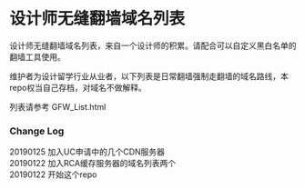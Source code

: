# 设计师无缝翻墙域名列表

设计师无缝翻墙域名列表，来自一个设计师的积累。请配合可以自定义黑白名单的翻墙工具使用。  

维护者为设计留学行业从业者，以下列表是日常翻墙强制走翻墙的域名路线，本repo权当自己存档，对域名不做解释。

  
列表请参考 GFW_List.html

### Change Log

20190125 加入UC申请中的几个CDN服务器  
20190122 加入RCA缓存服务器的域名列表两个  
20190122 开始这个repo


